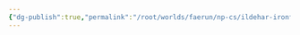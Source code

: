 ```yaml
---
{"dg-publish":true,"permalink":"/root/worlds/faerun/np-cs/ildehar-ironfist/","tags":["Faerun"]}
---
```


